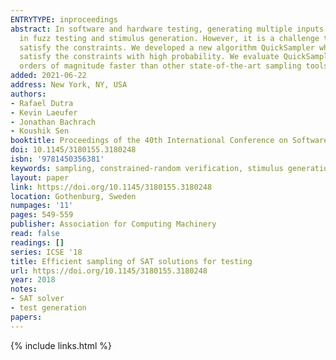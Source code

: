```yaml
---
ENTRYTYPE: inproceedings
abstract: In software and hardware testing, generating multiple inputs which satisfy a given set of constraints is an important problem with applications
  in fuzz testing and stimulus generation. However, it is a challenge to perform the sampling efficiently, while generating a diverse set of inputs which
  satisfy the constraints. We developed a new algorithm QuickSampler which requires a small number of solver calls to produce millions of samples which
  satisfy the constraints with high probability. We evaluate QuickSampler on large real-world benchmarks and show that it can produce unique valid solutions
  orders of magnitude faster than other state-of-the-art sampling tools, with a distribution which is reasonably close to uniform in practice.
added: 2021-06-22
address: New York, NY, USA
authors:
- Rafael Dutra
- Kevin Laeufer
- Jonathan Bachrach
- Koushik Sen
booktitle: Proceedings of the 40th International Conference on Software Engineering
doi: 10.1145/3180155.3180248
isbn: '9781450356381'
keywords: sampling, constrained-random verification, stimulus generation, constraint-based testing
layout: paper
link: https://doi.org/10.1145/3180155.3180248
location: Gothenburg, Sweden
numpages: '11'
pages: 549-559
publisher: Association for Computing Machinery
read: false
readings: []
series: ICSE '18
title: Efficient sampling of SAT solutions for testing
url: https://doi.org/10.1145/3180155.3180248
year: 2018
notes:
- SAT solver
- test generation
papers:
---
```

{% include links.html %}
